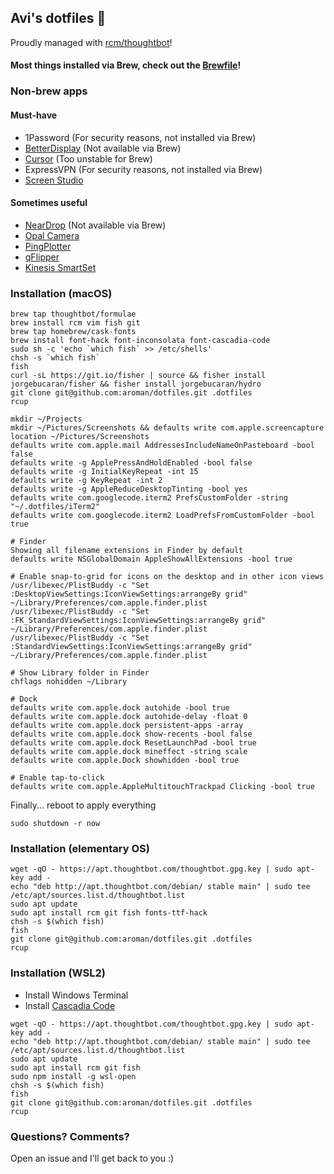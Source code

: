 ## Avi's dotfiles 🤖

Proudly managed with [rcm/thoughtbot](https://github.com/thoughtbot/rcm)!

#### Most things installed via Brew, check out the [Brewfile](https://github.com/aroman/dotfiles/blob/master/Brewfile)!

### Non-brew apps

#### Must-have
- 1Password (For security reasons, not installed via Brew)
- [BetterDisplay](https://github.com/waydabber/BetterDisplay) (Not available via Brew)
- [Cursor](https://www.cursor.so/) (Too unstable for Brew)
- ExpressVPN (For security reasons, not installed via Brew)
- [Screen Studio](https://www.screen.studio/download)

#### Sometimes useful
- [NearDrop](https://github.com/grishka/NearDrop) (Not available via Brew)
- [Opal Camera](https://opalcamera.com/)
- [PingPlotter](https://formulae.brew.sh/cask/pingplotter#default)
- [qFlipper](https://formulae.brew.sh/cask/qflipper#default)
- [Kinesis SmartSet](https://kinesis-ergo.com/download-category/smartset-app/)

### Installation (macOS)

```
brew tap thoughtbot/formulae
brew install rcm vim fish git
brew tap homebrew/cask-fonts
brew install font-hack font-inconsolata font-cascadia-code
sudo sh -c 'echo `which fish` >> /etc/shells'
chsh -s `which fish`
fish
curl -sL https://git.io/fisher | source && fisher install jorgebucaran/fisher && fisher install jorgebucaran/hydro
git clone git@github.com:aroman/dotfiles.git .dotfiles
rcup

mkdir ~/Projects
mkdir ~/Pictures/Screenshots && defaults write com.apple.screencapture location ~/Pictures/Screenshots
defaults write com.apple.mail AddressesIncludeNameOnPasteboard -bool false
defaults write -g ApplePressAndHoldEnabled -bool false
defaults write -g InitialKeyRepeat -int 15
defaults write -g KeyRepeat -int 2
defaults write -g AppleReduceDesktopTinting -bool yes
defaults write com.googlecode.iterm2 PrefsCustomFolder -string "~/.dotfiles/iTerm2"
defaults write com.googlecode.iterm2 LoadPrefsFromCustomFolder -bool true

# Finder
Showing all filename extensions in Finder by default
defaults write NSGlobalDomain AppleShowAllExtensions -bool true

# Enable snap-to-grid for icons on the desktop and in other icon views
/usr/libexec/PlistBuddy -c "Set :DesktopViewSettings:IconViewSettings:arrangeBy grid" ~/Library/Preferences/com.apple.finder.plist
/usr/libexec/PlistBuddy -c "Set :FK_StandardViewSettings:IconViewSettings:arrangeBy grid" ~/Library/Preferences/com.apple.finder.plist
/usr/libexec/PlistBuddy -c "Set :StandardViewSettings:IconViewSettings:arrangeBy grid" ~/Library/Preferences/com.apple.finder.plist

# Show Library folder in Finder
chflags nohidden ~/Library

# Dock
defaults write com.apple.dock autohide -bool true
defaults write com.apple.dock autohide-delay -float 0
defaults write com.apple.dock persistent-apps -array
defaults write com.apple.dock show-recents -bool false
defaults write com.apple.dock ResetLaunchPad -bool true
defaults write com.apple.dock mineffect -string scale
defaults write com.apple.Dock showhidden -bool true

# Enable tap-to-click
defaults write com.apple.AppleMultitouchTrackpad Clicking -bool true
```

Finally... reboot to apply everything
```
sudo shutdown -r now
```


### Installation (elementary OS)

```
wget -qO - https://apt.thoughtbot.com/thoughtbot.gpg.key | sudo apt-key add -
echo "deb http://apt.thoughtbot.com/debian/ stable main" | sudo tee /etc/apt/sources.list.d/thoughtbot.list
sudo apt update
sudo apt install rcm git fish fonts-ttf-hack
chsh -s $(which fish)
fish
git clone git@github.com:aroman/dotfiles.git .dotfiles
rcup
```

### Installation (WSL2)

- Install Windows Terminal
- Install [Cascadia Code](https://github.com/microsoft/cascadia-code/releases)

```
wget -qO - https://apt.thoughtbot.com/thoughtbot.gpg.key | sudo apt-key add -
echo "deb http://apt.thoughtbot.com/debian/ stable main" | sudo tee /etc/apt/sources.list.d/thoughtbot.list
sudo apt update
sudo apt install rcm git fish
sudo npm install -g wsl-open
chsh -s $(which fish)
fish
git clone git@github.com:aroman/dotfiles.git .dotfiles
rcup
```


### Questions? Comments?

Open an issue and I'll get back to you :)
